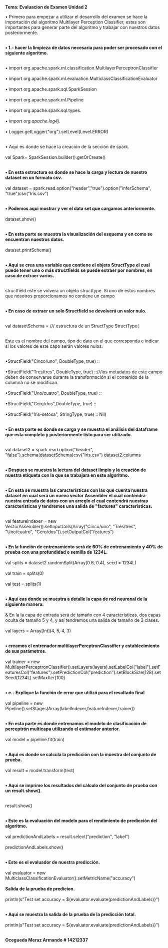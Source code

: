  
  <b><br> Tema: Evaluacion de Examen Unidad 2 </b> </br>   

 
 </b>  &bull;  Primero para empezar a utilizar el desarrollo del examen se hace la importación del algoritmo Multilayer Perception Classifier, estas son importantes para generar parte del algoritmo y trabajar con nuestros datos posteriormente. </b></br> 

 <br> <b>&bull;  1.- hacer la limpieza de datos necesaria para poder ser procesado con el siguiente algoritmo. </b></br> 

<br>  &bull; import org.apache.spark.ml.classification.MultilayerPerceptronClassifier</br> 
<br>  &bull; import org.apache.spark.ml.evaluation.MulticlassClassificationEvaluator</br> 
<br>  &bull; import org.apache.spark.sql.SparkSession</br> 
<br>  &bull; import org.apache.spark.ml.Pipeline</br> 
<br>  &bull; import org.apache.spark.sql.types._</br> 
<br>  &bull; import org.apache.log4j._</br> 
<br>  &bull; Logger.getLogger("org").setLevel(Level.ERROR)</br> 

<br> &bull;  Aqui es donde se hace la creación de la sección de spark.</br> 
<br> val Spark= SparkSession.builder().getOrCreate()</br> 

<br><b> &bull; En esta estructura es donde se hace la carga y lectura de nuestro dataset en un formato csv.</br></b> 
<br>val dataset = spark.read.option("header","true").option("inferSchema", "true")csv("Iris.csv")</br>

<b><br> &bull; Podemos aqui mostrar y ver el data set que cargamos anteriormente.</br></b>
<br>dataset.show()</br>

<br><b> &bull; En esta parte se muestra la visualización del esquema y en como se encuentran nuestros datos.</br></b>
<br>dataset.printSchema()</br>

<br> <b>&bull;  Aqui se crea una variable que contiene el objeto StructType el cual puede tener uno o más structfields se puede extraer por nombres, en caso de extraer varios.</br></b>

<br> structfield este se volvera un objeto structtype. Si uno de estos nombres que nosotros proporcionamos no contiene un campo</br>

<br><b> &bull;  En caso de extraer un solo Structfield se devolverá un valor nulo.</br></b>

<br>val datasetSchema =  /// estructura de un StructType
StructType(</br>

 <br>Este es el nombre del campo, tipo de dato en el que corresponda e indicar si los valores de este capo serán valores nulos.</br>

<br> &bull;StructField("Cinco/uno", DoubleType, true) :: </br>
<br> &bull;StructField("Tres/tres", DoubleType, true) ::///los metadatos de este campo deben de conservarse durante la transformación si el contenido de la columna no se modifican.</br>
<br> &bull;StructField("Uno/cuatro", DoubleType, true) ::</br>
<br> &bull;StructField("Cero/dos",DoubleType, true) ::</br>
<br> &bull;StructField("Iris-setosa", StringType, true) :: Nil)</br>

<br><b> &bull;  En esta parte es donde se carga y se muestra el análisis del dataframe que esta completo y posteriormente listo para ser utilizado.</br></b>

<br>val dataset2 = spark.read.option("header", "false").schema(datasetSchema)csv("Iris.csv")
dataset2.columns</br>

<br><b> &bull; Despues se muestra la lectura del dataset limpio y la creación de nuestra etiqueta con la que se trabajara en este algoritmo.</br></b>


 <br><b> &bull;  En esta se muestra las características con las que cuenta nuestra dataset en cual será un nuevo vector Assembler el cual contendrá nuestra entrada de datos con un arreglo el cual contendrá nuestras características y tendremos una salida de "factures" características.</br></b>

 <br>val featureIndexer = new VectorAssembler().setInputCols(Array("Cinco/uno", "Tres/tres", "Uno/cuatro", "Cero/dos")).setOutputCol("features")</br>


<br><b> &bull;  En la función de entrenamiento será de 60% de entrenamiento y 40% de prueba con una profundidad o semilla de 1234L.</br></b>
<br>val splits = dataset2.randomSplit(Array(0.6, 0.4), seed = 1234L)</br>
    <br>val train = splits(0)</br>
    <br>val test = splits(1)</br>

<br><b> &bull; Aqui eas donde se muestra a detalle la capa de red neuronal de la siguiente manera:</br></b>
<br> & En la la capa de entrada será de tamaño con 4 características, dos capas oculta de tamaño 5 y 4, y así tendremos una salida de tamaño de 3 clases.</br>
<br>val layers = Array[Int](4, 5, 4, 3)</br>

<br><b> &bull; creamos el entrenador multilayerPercptronClassifier y establecimiento de sus parámetros.</br></b>
<br>val trainer = new MultilayerPerceptronClassifier().setLayers(layers).setLabelCol("label").setFeaturesCol("features").setPredictionCol("prediction").setBlockSize(128).setSeed(1234L).setMaxIter(100)</br>

<br><b> &bull; e.- Explique la función de error que utilizó para el resultado final</br></b>
<br>val pipeline = new Pipeline().setStages(Array(labelIndexer,featureIndexer,trainer))</br>

<br><b> &bull;  En esta parte es donde entrenamos el modelo de clasificación de perceptrón multicapa utilizando el estimador anterior.</br></b>
<br>val model = pipeline.fit(train)</br>

<br><b> &bull;  Aqui es donde se calcula la predicción con la muestra del conjunto de prueba.</br></b>
<br>val result = model.transform(test)</br>

<br><b> &bull;  Aqui se imprime los resultados del cálculo del conjunto de prueba con un result.show().</br></b>

<br>result.show()</br>

<br><b> &bull;  Este es la evaluación del modelo para el rendimiento de predicción del algoritmo.</br></b>
<br>val predictionAndLabels = result.select("prediction", "label")</br>
<br>predictionAndLabels.show()</br>

<br><b> &bull;  Este es el evaluador de nuestra predicción.</br></b>
<br>val evaluator = new MulticlassClassificationEvaluator().setMetricName("accuracy")</br>
<br><b>Salida de la prueba de predicion.</br></b>
<br>println(s"Test set accuracy = ${evaluator.evaluate(predictionAndLabels)}")</br>

<br><b> &bull;  Aqui se muestra la salida de la prueba de la predicción total.</br></b>
<br>println(s"Test set accuracy = ${evaluator.evaluate(predictionAndLabels)}")</br>


<b><br>  Ocegueda Meraz Armando # 14212337</b> </br>   
